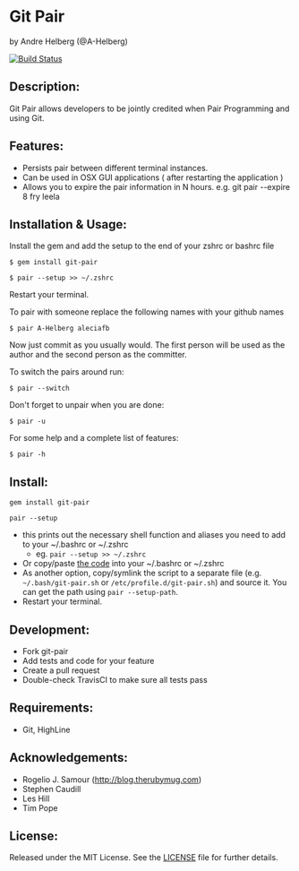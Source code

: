 Git Pair
=====
by Andre Helberg (@A-Helberg)

[![Build Status](https://travis-ci.org/A-Helberg/git-pair.svg)](https://travis-ci.org/A-Helberg/git-pair)

Description:
-----------

Git Pair allows developers to be jointly credited when Pair Programming and using Git.

Features:
--------

* Persists pair between different terminal instances.
* Can be used in OSX GUI applications ( after restarting the application )
* Allows you to expire the pair information in N hours. e.g. git pair --expire 8 fry leela

Installation & Usage:
----------
Install the gem and add the setup to the end of your zshrc or bashrc file
```shell
$ gem install git-pair 
```

```shell
$ pair --setup >> ~/.zshrc
```

Restart your terminal.

To pair with someone replace the following names with your github names
```shell
$ pair A-Helberg aleciafb
```

Now just commit as you usually would. The first person will be used as the author and the second person as the committer.

 To switch the pairs around run:
``` shell
$ pair --switch
```

Don't forget to unpair when you are done:
``` shell
$ pair -u
```

For some help and a complete list of features:
```shell
$ pair -h
```

Install:
-------

``` shell
gem install git-pair
```

``` shell
pair --setup 
```

* this prints out the necessary shell function and aliases you need to add to your ~/.bashrc or ~/.zshrc
  - eg. `pair --setup >> ~/.zshrc`
* Or copy/paste [the code](lib/git-pair/git-pair.sh) into your ~/.bashrc or ~/.zshrc
* As another option, copy/symlink the script to a separate file (e.g. `~/.bash/git-pair.sh` or `/etc/profile.d/git-pair.sh`) and source it. You can get the path using `pair --setup-path`.
* Restart your terminal.

Development:
-----------

* Fork git-pair
* Add tests and code for your feature
* Create a pull request
* Double-check TravisCI to make sure all tests pass

Requirements:
------------

* Git, HighLine

Acknowledgements:
----------------

* Rogelio J. Samour (http://blog.therubymug.com)
* Stephen Caudill
* Les Hill
* Tim Pope

License:
-------
Released under the MIT License.  See the [LICENSE][license] file for further details.

[license]: https://github.com/A-Helberg/git-pair/blob/master/LICENSE.md
